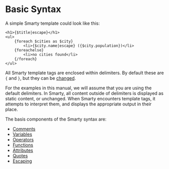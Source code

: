 # Basic Syntax

A simple Smarty template could look like this:
```smarty
<h1>{$title|escape}</h1>
<ul>
    {foreach $cities as $city}
        <li>{$city.name|escape} ({$city.population})</li>
    {foreachelse}
        <li>no cities found</li>        
    {/foreach}
</ul>
```

All Smarty template tags are enclosed within delimiters. By default
these are `{` and `}`, but they can be
[changed](../../programmers/api-variables/variable-left-delimiter.md).

For the examples in this manual, we will assume that you are using the
default delimiters. In Smarty, all content outside of delimiters is
displayed as static content, or unchanged. When Smarty encounters
template tags, it attempts to interpret them, and displays the
appropriate output in their place.

The basis components of the Smarty syntax are:

- [Comments](language-syntax-comments.md)
- [Variables](language-syntax-variables.md)
- [Operators](language-syntax-operators.md)
- [Functions](language-syntax-functions.md)
- [Attributes](language-syntax-attributes.md)
- [Quotes](language-syntax-quotes.md)
- [Escaping](language-escaping.md)
